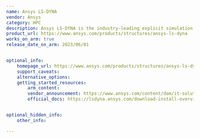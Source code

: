 ```yaml
---
name: Ansys LS-DYNA
vendor: Ansys
category: HPC
description: Ansys LS-DYNA is the industry-leading explicit simulation software used for applications like drop tests, impact and penetration, smashes and crashes, occupant safety and more.
product_url: https://www.ansys.com/products/structures/ansys-ls-dyna
works_on_arm: true
release_date_on_arm: 2023/06/01


optional_info:
    homepage_url: https://www.ansys.com/products/structures/ansys-ls-dyna
    support_caveats:
    alternative_options:
    getting_started_resources:
        arm_content:
        vendor_announcement: https://www.ansys.com/content/dam/it-solutions/platform-support/2024-r1/arm-processor-support-announcement-february-2024.pdf
        official_docs: https://lsdyna.ansys.com/download-install-overview/


optional_hidden_info:
    other_info:

---
```

